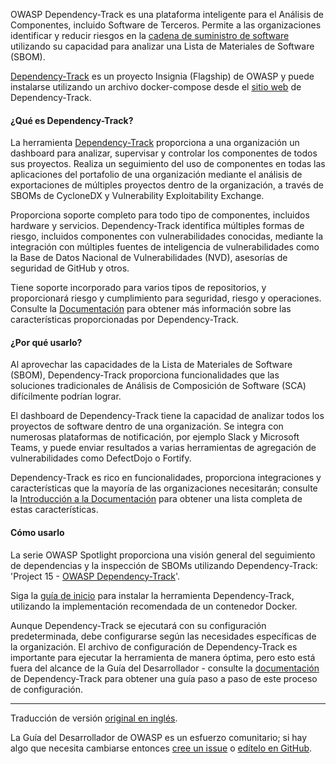 OWASP Dependency-Track es una plataforma inteligente para el Análisis de Componentes, incluido Software de Terceros.
Permite a las organizaciones identificar y reducir riesgos en la [cadena de suministro de software][cschain]
utilizando su capacidad para analizar una Lista de Materiales de Software (SBOM).

[Dependency-Track][deptrack-project] es un proyecto Insignia (Flagship) de OWASP
y puede instalarse utilizando un archivo docker-compose desde el [sitio web][deptrack] de Dependency-Track.

#### ¿Qué es Dependency-Track?

La herramienta [Dependency-Track][deptrack] proporciona a una organización un dashboard para analizar, supervisar
y controlar los componentes de todos sus proyectos.
Realiza un seguimiento del uso de componentes en todas las aplicaciones del portafolio
de una organización mediante el análisis de exportaciones
de múltiples proyectos dentro de la organización, a través de SBOMs de CycloneDX y Vulnerability Exploitability Exchange.

Proporciona soporte completo para todo tipo de componentes, incluidos hardware y servicios.
Dependency-Track identifica múltiples formas de riesgo, incluidos componentes con vulnerabilidades conocidas,
mediante la integración con múltiples fuentes de inteligencia de vulnerabilidades como la
Base de Datos Nacional de Vulnerabilidades (NVD), asesorías de seguridad de GitHub y otros.

Tiene soporte incorporado para varios tipos de repositorios,
y proporcionará riesgo y cumplimiento para seguridad, riesgo y operaciones.
Consulte la [Documentación][deptrack-docs] para obtener más información
sobre las características proporcionadas por Dependency-Track.

#### ¿Por qué usarlo?

Al aprovechar las capacidades de la Lista de Materiales de Software (SBOM), Dependency-Track proporciona funcionalidades
que las soluciones tradicionales de Análisis de Composición de Software (SCA) difícilmente podrían lograr.

El dashboard de Dependency-Track tiene la capacidad de analizar todos los proyectos de software dentro de una organización.
Se integra con numerosas plataformas de notificación, por ejemplo Slack y Microsoft Teams, y puede enviar resultados
a varias herramientas de agregación de vulnerabilidades como DefectDojo o Fortify.

Dependency-Track es rico en funcionalidades, proporciona integraciones
y características que la mayoría de las organizaciones necesitarán;
consulte la [Introducción a la Documentación][deptrack-docs] para obtener una lista completa de estas características.

#### Cómo usarlo

La serie OWASP Spotlight proporciona una visión general del seguimiento de dependencias
y la inspección de SBOMs utilizando Dependency-Track:
'Project 15 - [OWASP Dependency-Track][spotlight15]'.

Siga la [guía de inicio][deptrack-docs] para instalar la herramienta Dependency-Track,
utilizando la implementación recomendada de un contenedor Docker.

Aunque Dependency-Track se ejecutará con su configuración predeterminada,
debe configurarse según las necesidades específicas de la organización.
El archivo de configuración de Dependency-Track es importante para ejecutar la herramienta de manera óptima,
pero esto está fuera del alcance de la Guía del Desarrollador - consulte la
[documentación][deptrack-docs] de Dependency-Track para obtener una guía paso a paso de este proceso de configuración.

----

Traducción de versión [original en inglés][en070202].

La Guía del Desarrollador de OWASP es un esfuerzo comunitario; si hay algo que necesita cambiarse
entonces [cree un issue][issue070202] o [edítelo en GitHub][edit070202].

[cschain]: https://cheatsheetseries.owasp.org/cheatsheets/Software_Supply_Chain_Security_Cheat_Sheet
[deptrack]: https://dependencytrack.org/
[deptrack-docs]: https://docs.dependencytrack.org/
[deptrack-project]: https://owasp.org/www-project-dependency-track/
[edit070202]: https://github.com/OWASP/DevGuide/blob/main/docs/es/05-implementation/02-dependencies/02-dependency-track.md
[en070202]: https://devguide.owasp.org/en/05-implementation/02-dependencies/02-dependency-track/
[issue070202]: https://github.com/OWASP/DevGuide/issues/new?labels=content&template=request.md&title=Update:%2005-implementation/02-dependencies/02-dependency-track
[spotlight15]: https://youtu.be/irnZuLq4MDM
